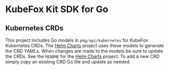 # KubeFox Kit SDK for Go

## Kubernetes CRDs

This project includes Go models in `pkg/api/kubernetes` for KubeFox Kubernetes
CRDs. The [Helm Charts](https://github.com/xigxog/kubefox/helm-charts) project uses
these models to generate the CRD YAMLs. When changes are made to the models be
sure to update the CRDs. See the `README` for the [Helm
Charts](https://github.com/xigxog/kubefox/helm-charts) project. To add a new CRD simply
copy an existing CRD Go file and update as needed.
